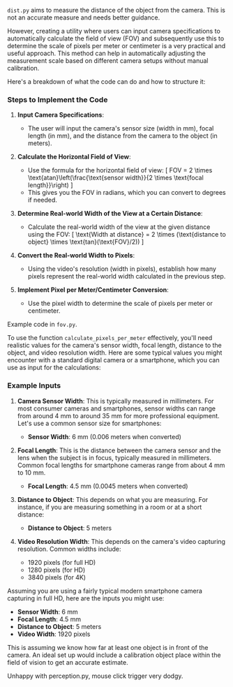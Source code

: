 `dist.py` aims to measure the distance of the object from the camera. This is not an accurate measure and needs better guidance. 

However, creating a utility where users can input camera specifications to automatically calculate the field of view (FOV) and subsequently use this to determine the scale of pixels per meter or centimeter is a very practical and useful approach. This method can help in automatically adjusting the measurement scale based on different camera setups without manual calibration.

Here's a breakdown of what the code can do and how to structure it:

### Steps to Implement the Code

1. **Input Camera Specifications**:
   - The user will input the camera's sensor size (width in mm), focal length (in mm), and the distance from the camera to the object (in meters).

2. **Calculate the Horizontal Field of View**:
   - Use the formula for the horizontal field of view:
     \[
     FOV = 2 \times \text{atan}\left(\frac{\text{sensor width}}{2 \times \text{focal length}}\right)
     \]
   - This gives you the FOV in radians, which you can convert to degrees if needed.

3. **Determine Real-world Width of the View at a Certain Distance**:
   - Calculate the real-world width of the view at the given distance using the FOV:
     \[
     \text{Width at distance} = 2 \times (\text{distance to object} \times \text{tan}(\text{FOV}/2))
     \]

4. **Convert the Real-world Width to Pixels**:
   - Using the video's resolution (width in pixels), establish how many pixels represent the real-world width calculated in the previous step.

5. **Implement Pixel per Meter/Centimeter Conversion**:
   - Use the pixel width to determine the scale of pixels per meter or centimeter.

Example code in `fov.py`.

To use the function `calculate_pixels_per_meter` effectively, you'll need realistic values for the camera's sensor width, focal length, distance to the object, and video resolution width. Here are some typical values you might encounter with a standard digital camera or a smartphone, which you can use as input for the calculations:

### Example Inputs

1. **Camera Sensor Width**: This is typically measured in millimeters. For most consumer cameras and smartphones, sensor widths can range from around 4 mm to around 35 mm for more professional equipment. Let's use a common sensor size for smartphones:
   - **Sensor Width**: 6 mm (0.006 meters when converted)

2. **Focal Length**: This is the distance between the camera sensor and the lens when the subject is in focus, typically measured in millimeters. Common focal lengths for smartphone cameras range from about 4 mm to 10 mm.
   - **Focal Length**: 4.5 mm (0.0045 meters when converted)

3. **Distance to Object**: This depends on what you are measuring. For instance, if you are measuring something in a room or at a short distance:
   - **Distance to Object**: 5 meters

4. **Video Resolution Width**: This depends on the camera's video capturing resolution. Common widths include:
   - 1920 pixels (for full HD)
   - 1280 pixels (for HD)
   - 3840 pixels (for 4K)

Assuming you are using a fairly typical modern smartphone camera capturing in full HD, here are the inputs you might use:

- **Sensor Width**: 6 mm
- **Focal Length**: 4.5 mm
- **Distance to Object**: 5 meters
- **Video Width**: 1920 pixels

This is assuming we know how far at least one object is in front of the camera. An ideal set up would include a calibration object place within the field of vision to get an accurate estimate.

Unhappy with perception.py, mouse click trigger very dodgy.
